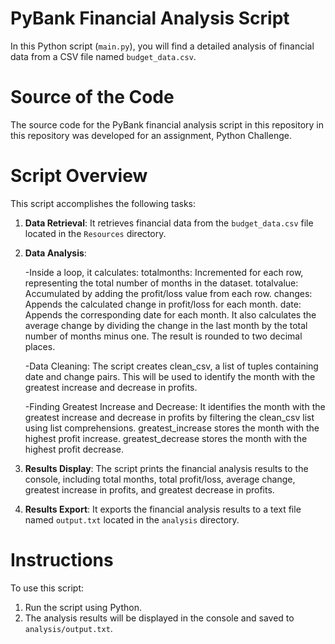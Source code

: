 # PyBank Financial Analysis Script

In this Python script (`main.py`), you will find a detailed analysis of financial data from a CSV file named `budget_data.csv`. 

# Source of the Code

The source code for the PyBank financial analysis script in this repository in this repository was developed for an assignment, Python Challenge. 

# Script Overview

This script accomplishes the following tasks:

1. **Data Retrieval**: It retrieves financial data from the `budget_data.csv` file located in the `Resources` directory.

2. **Data Analysis**:

    -Inside a loop, it calculates:
    totalmonths: Incremented for each row, representing the total number of months in the dataset.
    totalvalue: Accumulated by adding the profit/loss value from each row.
    changes: Appends the calculated change in profit/loss for each month.
    date: Appends the corresponding date for each month.
    It also calculates the average change by dividing the change in the last month by the total number of months minus one. The result is rounded to two decimal places.

    -Data Cleaning:
    The script creates clean_csv, a list of tuples containing date and change pairs. This will be used to identify the month with the greatest increase and decrease in profits.

    -Finding Greatest Increase and Decrease:
    It identifies the month with the greatest increase and decrease in profits by filtering the clean_csv list using list comprehensions.
    greatest_increase stores the month with the highest profit increase.
    greatest_decrease stores the month with the highest profit decrease.

3. **Results Display**: The script prints the financial analysis results to the console, including total months, total profit/loss, average change, greatest increase in profits, and greatest decrease in profits.

4. **Results Export**: It exports the financial analysis results to a text file named `output.txt` located in the `analysis` directory.

# Instructions

To use this script:

1. Run the script using Python.
2. The analysis results will be displayed in the console and saved to `analysis/output.txt`.

